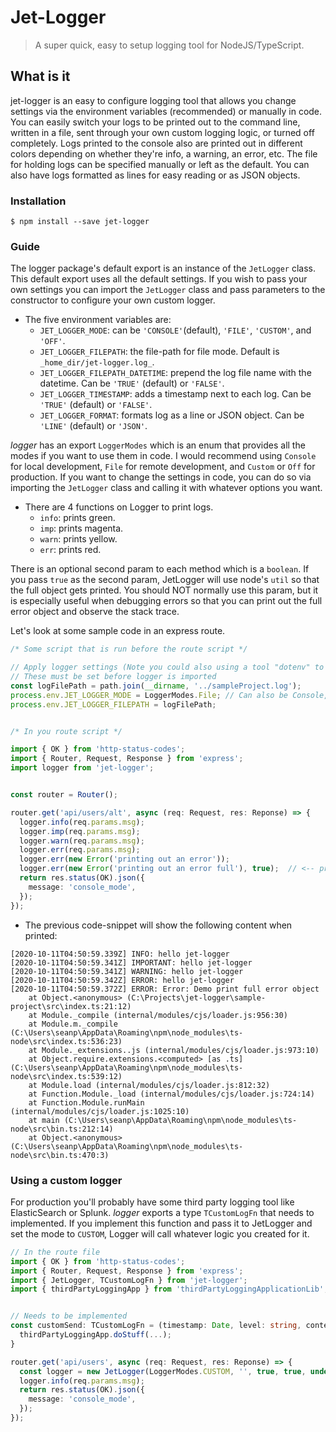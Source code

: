 # Jet-Logger

> A super quick, easy to setup logging tool for NodeJS/TypeScript.


## What is it
jet-logger is an easy to configure logging tool that allows you change settings via the environment variables (recommended) or manually in code. You can easily switch your logs to be printed out to the command line, written in a file, sent through your own custom logging logic, or turned off completely. Logs printed to the console also are printed out in different colors depending on whether they're info, a warning, an error, etc. The file for holding logs can be specified manually or left as the default. You can also have logs formatted as lines for easy reading or as JSON objects.
<br/>

### Installation
```batch
$ npm install --save jet-logger
```

### Guide
The logger package's default export is an instance of the `JetLogger` class. This default export uses all the default settings. If you wish to pass your own settings you can import the `JetLogger` class and pass parameters to the constructor to configure your own custom logger.

- The five environment variables are:
  - `JET_LOGGER_MODE`: can be `'CONSOLE'`(default), `'FILE'`, `'CUSTOM'`, and `'OFF'`.
  - `JET_LOGGER_FILEPATH`: the file-path for file mode. Default is `_home_dir/jet-logger.log_`.
  - `JET_LOGGER_FILEPATH_DATETIME`: prepend the log file name with the datetime. Can be `'TRUE'` (default) or `'FALSE'`.
  - `JET_LOGGER_TIMESTAMP`: adds a timestamp next to each log. Can be `'TRUE'` (default) or `'FALSE'`.
  - `JET_LOGGER_FORMAT`: formats log as a line or JSON object. Can be `'LINE'` (default) or `'JSON'`.

_logger_ has an export `LoggerModes` which is an enum that provides all the modes if you want to use them in code. I would recommend using `Console` for local development, `File` for remote development, and `Custom` or `Off` for production. If you want to change the settings in code, you can do so via importing the `JetLogger` class and calling it with whatever options you want.
<br>

- There are 4 functions on Logger to print logs.
  - `info`: prints green.
  - `imp`: prints magenta. 
  - `warn`: prints yellow.
  - `err`: prints red.

There is an optional second param to each method which is a `boolean`. If you pass `true` as the second param, JetLogger will use node's `util` so that the full object gets printed. You should NOT normally use this param, but it is especially useful when debugging errors so that you can print out the full error object and observe the stack trace.<br>

Let's look at some sample code in an express route.


````typescript
/* Some script that is run before the route script */

// Apply logger settings (Note you could also using a tool "dotenv" to set env variables)
// These must be set before logger is imported
const logFilePath = path.join(__dirname, '../sampleProject.log');
process.env.JET_LOGGER_MODE = LoggerModes.File; // Can also be Console, Custom, or Off
process.env.JET_LOGGER_FILEPATH = logFilePath;


/* In you route script */

import { OK } from 'http-status-codes';
import { Router, Request, Response } from 'express';
import logger from 'jet-logger';


const router = Router();

router.get('api/users/alt', async (req: Request, res: Reponse) => {
  logger.info(req.params.msg);
  logger.imp(req.params.msg);
  logger.warn(req.params.msg);
  logger.err(req.params.msg);
  logger.err(new Error('printing out an error'));
  logger.err(new Error('printing out an error full'), true);  // <-- print the full Error object
  return res.status(OK).json({
    message: 'console_mode',
  });
});
````


- The previous code-snippet will  show the following content when printed:
````
[2020-10-11T04:50:59.339Z] INFO: hello jet-logger
[2020-10-11T04:50:59.341Z] IMPORTANT: hello jet-logger
[2020-10-11T04:50:59.341Z] WARNING: hello jet-logger
[2020-10-11T04:50:59.342Z] ERROR: hello jet-logger
[2020-10-11T04:50:59.372Z] ERROR: Error: Demo print full error object
    at Object.<anonymous> (C:\Projects\jet-logger\sample-project\src\index.ts:21:12)
    at Module._compile (internal/modules/cjs/loader.js:956:30)
    at Module.m._compile (C:\Users\seanp\AppData\Roaming\npm\node_modules\ts-node\src\index.ts:536:23)
    at Module._extensions..js (internal/modules/cjs/loader.js:973:10)
    at Object.require.extensions.<computed> [as .ts] (C:\Users\seanp\AppData\Roaming\npm\node_modules\ts-node\src\index.ts:539:12)
    at Module.load (internal/modules/cjs/loader.js:812:32)
    at Function.Module._load (internal/modules/cjs/loader.js:724:14)
    at Function.Module.runMain (internal/modules/cjs/loader.js:1025:10)
    at main (C:\Users\seanp\AppData\Roaming\npm\node_modules\ts-node\src\bin.ts:212:14)
    at Object.<anonymous> (C:\Users\seanp\AppData\Roaming\npm\node_modules\ts-node\src\bin.ts:470:3)
````


### Using a custom logger 
For production you'll probably have some third party logging tool like ElasticSearch or Splunk. _logger_ exports a type `TCustomLogFn` that needs to implemented. If you implement this function and pass it to JetLogger and set the mode to `CUSTOM`, Logger will call whatever logic you created for it.


````typescript
// In the route file
import { OK } from 'http-status-codes';
import { Router, Request, Response } from 'express';
import { JetLogger, TCustomLogFn } from 'jet-logger';
import { thirdPartyLoggingApp } from 'thirdPartyLoggingApplicationLib';


// Needs to be implemented
const customSend: TCustomLogFn = (timestamp: Date, level: string, content: unknown) => {
  thirdPartyLoggingApp.doStuff(...);
}

router.get('api/users', async (req: Request, res: Reponse) => {
  const logger = new JetLogger(LoggerModes.CUSTOM, '', true, true, undefined, customSend);
  logger.info(req.params.msg);
  return res.status(OK).json({
    message: 'console_mode',
  });
});
````
